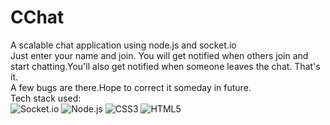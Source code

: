 # CChat
A scalable chat application using node.js and socket.io  
Just enter your name and join.
You will get notified when others join and start chatting.You'll also get notified when someone leaves the chat.
That's it.  
A few bugs are there.Hope to correct it someday in future.  
Tech stack used:  
![Socket.io](https://img.shields.io/badge/Socket.io-010101.svg?style=for-the-badge&logo=socketdotio&logoColor=white)
![Node.js](https://img.shields.io/badge/Node.js-339933.svg?style=for-the-badge&logo=nodedotjs&logoColor=white)
![CSS3](https://img.shields.io/badge/CSS3-1572B6.svg?style=for-the-badge&logo=CSS3&logoColor=white)
![HTML5](https://img.shields.io/badge/HTML5-E34F26.svg?style=for-the-badge&logo=HTML5&logoColor=white)


